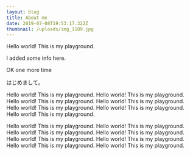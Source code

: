 ```yaml
---
layout: blog
title: About me
date: 2019-07-08T19:53:17.322Z
thumbnail: /uploads/img_1189.jpg
---
```

Hello world! This is my playground.

I added some info here.

OK one more time

はじめまして。

Hello world! This is my playground.  Hello world! This is my playground. Hello world! This is my playground. Hello world! This is my playground. Hello world! This is my playground. Hello world! This is my playground. Hello world! This is my playground. 

Hello world! This is my playground. Hello world! This is my playground. Hello world! This is my playground. Hello world! This is my playground. Hello world! This is my playground. Hello world! This is my playground. Hello world! This is my playground. Hello world! This is my playground.
